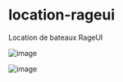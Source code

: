 # location-rageui
Location de bateaux RageUI

![image](https://i.goopics.net/c647an.png)

![image](https://i.goopics.net/9ofe7d.png)
